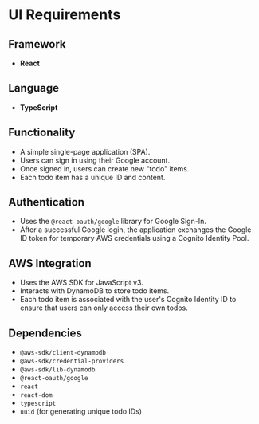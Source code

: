 # UI Requirements

## Framework
- **React**

## Language
- **TypeScript**

## Functionality
- A simple single-page application (SPA).
- Users can sign in using their Google account.
- Once signed in, users can create new "todo" items.
- Each todo item has a unique ID and content.

## Authentication
- Uses the `@react-oauth/google` library for Google Sign-In.
- After a successful Google login, the application exchanges the Google ID token for temporary AWS credentials using a Cognito Identity Pool.

## AWS Integration
- Uses the AWS SDK for JavaScript v3.
- Interacts with DynamoDB to store todo items.
- Each todo item is associated with the user's Cognito Identity ID to ensure that users can only access their own todos.

## Dependencies
- `@aws-sdk/client-dynamodb`
- `@aws-sdk/credential-providers`
- `@aws-sdk/lib-dynamodb`
- `@react-oauth/google`
- `react`
- `react-dom`
- `typescript`
- `uuid` (for generating unique todo IDs)